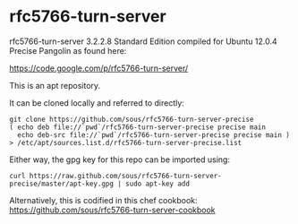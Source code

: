 # rfc5766-turn-server

rfc5766-turn-server 3.2.2.8 Standard Edition compiled for Ubuntu 12.0.4 Precise Pangolin as found here:

https://code.google.com/p/rfc5766-turn-server/

This is an apt repository.

It can be cloned locally and referred to directly:

    git clone https://github.com/sous/rfc5766-turn-server-precise
    ( echo deb file://`pwd`/rfc5766-turn-server-precise precise main
      echo deb-src file://`pwd`/rfc5766-turn-server-precise precise main ) > /etc/apt/sources.list.d/rfc5766-turn-server-precise.list

Either way, the gpg key for this repo can be imported using:

    curl https://raw.github.com/sous/rfc5766-turn-server-precise/master/apt-key.gpg | sudo apt-key add

Alternatively, this is codified in this chef cookbook: https://github.com/sous/rfc5766-turn-server-cookbook

